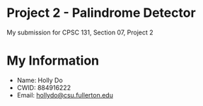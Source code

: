 # Project 2 - Palindrome Detector

My submission for CPSC 131, Section 07, Project 2

# My Information

* Name: Holly Do
* CWID: 884916222
* Email: hollydo@csu.fullerton.edu
